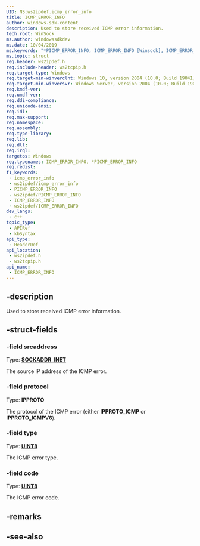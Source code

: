 ```yaml
---
UID: NS:ws2ipdef.icmp_error_info
title: ICMP_ERROR_INFO
author: windows-sdk-content
description: Used to store received ICMP error information.
tech.root: WinSock
ms.author: windowssdkdev
ms.date: 10/04/2019
ms.keywords: "*PICMP_ERROR_INFO, ICMP_ERROR_INFO [Winsock], ICMP_ERROR_INFO, ICMP_ERROR_INFO structure [Winsock], PICMP_ERROR_INFO, PICMP_ERROR_INFO structure pointer [Winsock], icmp_error_info, icmp_error_info structure [Winsock], ws2ipdef.icmp_error_info, ws2ipdef/PICMP_ERROR_INFO, ws2ipdef/icmp_error_info, ws2ipdef/PICMP_ERROR_INFO, ws2ipdef/icmp_error_info"
ms.topic: struct
req.header: ws2ipdef.h
req.include-header: ws2tcpip.h
req.target-type: Windows
req.target-min-winverclnt: Windows 10, version 2004 (10.0; Build 19041)
req.target-min-winversvr: Windows Server, version 2004 (10.0; Build 19041)
req.kmdf-ver: 
req.umdf-ver: 
req.ddi-compliance: 
req.unicode-ansi: 
req.idl: 
req.max-support: 
req.namespace: 
req.assembly: 
req.type-library: 
req.lib: 
req.dll: 
req.irql: 
targetos: Windows
req.typenames: ICMP_ERROR_INFO, *PICMP_ERROR_INFO
req.redist: 
f1_keywords:
 - icmp_error_info
 - ws2ipdef/icmp_error_info
 - PICMP_ERROR_INFO
 - ws2ipdef/PICMP_ERROR_INFO
 - ICMP_ERROR_INFO
 - ws2ipdef/ICMP_ERROR_INFO
dev_langs:
 - c++
topic_type:
 - APIRef
 - kbSyntax
api_type:
 - HeaderDef
api_location:
 - ws2ipdef.h
 - ws2tcpip.h
api_name:
 - ICMP_ERROR_INFO
---
```


## -description

Used to store received ICMP error information.

## -struct-fields

### -field srcaddress

Type: **[SOCKADDR_INET](/windows/win32/api/ws2ipdef/ns-ws2ipdef-sockaddr_inet)**

The source IP address of the ICMP error.

### -field protocol

Type: **IPPROTO**

The protocol of the ICMP error (either **IPPROTO_ICMP** or **IPPROTO_ICMPV6**).

### -field type

Type: **[UINT8](/windows/win32/winprog/windows-data-types)**

The ICMP error type.

### -field code

Type: **[UINT8](/windows/win32/winprog/windows-data-types)**

The ICMP error code.

## -remarks

## -see-also

